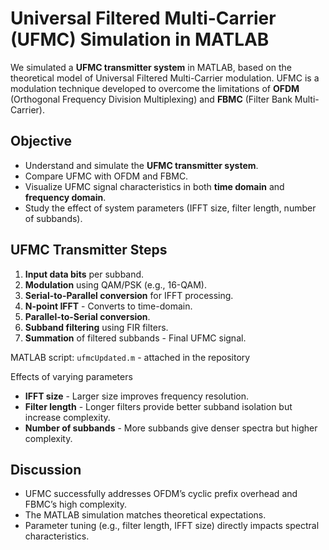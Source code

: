 # Universal Filtered Multi-Carrier (UFMC) Simulation in MATLAB

We simulated a **UFMC transmitter system** in MATLAB, based on the theoretical model of Universal Filtered Multi-Carrier modulation. UFMC is a modulation technique developed to overcome the limitations of **OFDM** (Orthogonal Frequency Division Multiplexing) and **FBMC** (Filter Bank Multi-Carrier).  

## Objective
- Understand and simulate the **UFMC transmitter system**.  
- Compare UFMC with OFDM and FBMC.  
- Visualize UFMC signal characteristics in both **time domain** and **frequency domain**.  
- Study the effect of system parameters (IFFT size, filter length, number of subbands).  

## UFMC Transmitter Steps
1. **Input data bits** per subband.  
2. **Modulation** using QAM/PSK (e.g., 16-QAM).  
3. **Serial-to-Parallel conversion** for IFFT processing.  
4. **N-point IFFT** - Converts to time-domain.  
5. **Parallel-to-Serial conversion**.  
6. **Subband filtering** using FIR filters.  
7. **Summation** of filtered subbands - Final UFMC signal.   

MATLAB script: `ufmcUpdated.m` - attached in the repository

Effects of varying parameters 
- **IFFT size** - Larger size improves frequency resolution.  
- **Filter length** - Longer filters provide better subband isolation but increase complexity.  
- **Number of subbands** - More subbands give denser spectra but higher complexity.  

## Discussion
- UFMC successfully addresses OFDM’s cyclic prefix overhead and FBMC’s high complexity.  
- The MATLAB simulation matches theoretical expectations.  
- Parameter tuning (e.g., filter length, IFFT size) directly impacts spectral characteristics.  
